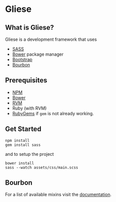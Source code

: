 # Gliese

## What is Gliese?
Gliese is a development framework that uses
- [SASS](http://sass-lang.com/)
- [Bower](https://github.com/bower/bower) package manager
- [Bootstrap](http://getbootstrap.com/)
- [Bourbon](http://bourbon.io/)

## Prerequisites
- [NPM](http://nodejs.org/)
- [Bower](http://www.bower.io/)
- [RVM](http://www.rvm.io/)
- Ruby (with RVM)
- [RubyGems](http://rubygems.org/pages/download) if ```gem``` is not already working.

## Get Started
```
npm install
gem install sass
```
and to setup the project
```
bower install
sass --watch assets/css/main.scss
```

## Bourbon
For a list of available mixins visit the [documentation](http://bourbon.io/docs/#complete-list).
